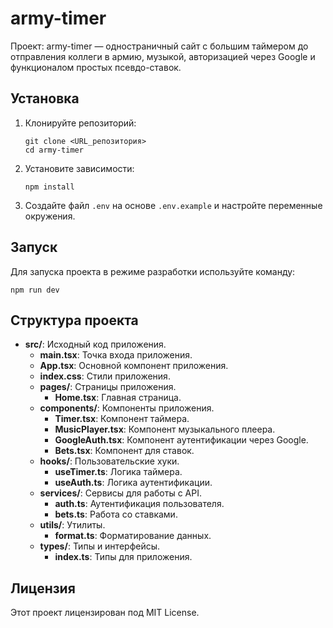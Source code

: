 # army-timer

Проект: army-timer — одностраничный сайт с большим таймером до отправления коллеги в армию, музыкой, авторизацией через Google и функционалом простых псевдо-ставок.

## Установка

1. Клонируйте репозиторий:
   ```
   git clone <URL_репозитория>
   cd army-timer
   ```

2. Установите зависимости:
   ```
   npm install
   ```

3. Создайте файл `.env` на основе `.env.example` и настройте переменные окружения.

## Запуск

Для запуска проекта в режиме разработки используйте команду:
```
npm run dev
```

## Структура проекта

- **src/**: Исходный код приложения.
  - **main.tsx**: Точка входа приложения.
  - **App.tsx**: Основной компонент приложения.
  - **index.css**: Стили приложения.
  - **pages/**: Страницы приложения.
    - **Home.tsx**: Главная страница.
  - **components/**: Компоненты приложения.
    - **Timer.tsx**: Компонент таймера.
    - **MusicPlayer.tsx**: Компонент музыкального плеера.
    - **GoogleAuth.tsx**: Компонент аутентификации через Google.
    - **Bets.tsx**: Компонент для ставок.
  - **hooks/**: Пользовательские хуки.
    - **useTimer.ts**: Логика таймера.
    - **useAuth.ts**: Логика аутентификации.
  - **services/**: Сервисы для работы с API.
    - **auth.ts**: Аутентификация пользователя.
    - **bets.ts**: Работа со ставками.
  - **utils/**: Утилиты.
    - **format.ts**: Форматирование данных.
  - **types/**: Типы и интерфейсы.
    - **index.ts**: Типы для приложения.

## Лицензия

Этот проект лицензирован под MIT License.
